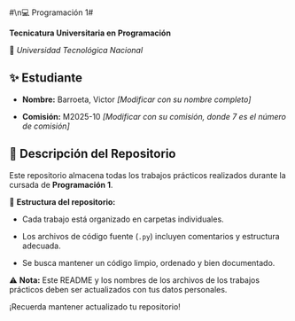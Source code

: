 #\n💻 Programación 1#  

**Tecnicatura Universitaria en Programación**  

📍 *Universidad Tecnológica Nacional*  

## ✨ Estudiante

- **Nombre:** Barroeta, Victor *[Modificar con su nombre completo]*  

- **Comisión:** M2025-10 *[Modificar con su comisión, donde 7 es el número de comisión]*  

## 📂 Descripción del Repositorio 

Este repositorio almacena todas los trabajos prácticos realizados durante la cursada de **Programación 1**.  

📌 **Estructura del repositorio:**  

- Cada trabajo está organizado en carpetas individuales.  

- Los archivos de código fuente (`.py`) incluyen comentarios y estructura adecuada.

- Se busca mantener un código limpio, ordenado y bien documentado.  

⚠️ **Nota:** Este README y los nombres de los archivos de los trabajos prácticos deben ser actualizados con tus datos personales.

¡Recuerda mantener actualizado tu repositorio!
 
 
